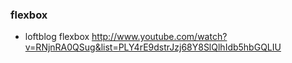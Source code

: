 ### flexbox

+ loftblog flexbox http://www.youtube.com/watch?v=RNjnRA0QSug&list=PLY4rE9dstrJzj68Y8SlQlhIdb5hbGQLIU